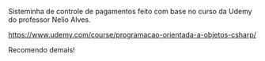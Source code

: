 Sisteminha de controle de pagamentos feito com base no curso da Udemy do professor Nelio Alves.

https://www.udemy.com/course/programacao-orientada-a-objetos-csharp/

Recomendo demais!

